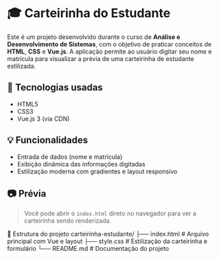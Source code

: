 # 🎓 Carteirinha do Estudante

Este é um projeto desenvolvido durante o curso de **Análise e Desenvolvimento de Sistemas**, com o objetivo de praticar conceitos de **HTML**, **CSS** e **Vue.js**. A aplicação permite ao usuário digitar seu nome e matrícula para visualizar a prévia de uma carteirinha de estudante estilizada.

## 🚀 Tecnologias usadas

- HTML5
- CSS3
- Vue.js 3 (via CDN)

## 💡 Funcionalidades

- Entrada de dados (nome e matrícula)
- Exibição dinâmica das informações digitadas
- Estilização moderna com gradientes e layout responsivo

## 📷 Prévia

> Você pode abrir o `index.html` direto no navegador para ver a carteirinha sendo renderizada.

📁 Estrutura do projeto
carteirinha-estudante/
├── index.html     # Arquivo principal com Vue e layout
├── style.css      # Estilização da carteirinha e formulário
└── README.md      # Documentação do projeto




